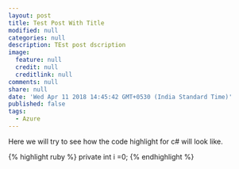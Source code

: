 ```yaml
---
layout: post
title: Test Post With Title
modified: null
categories: null
description: TEst post dscription
image:
  feature: null
  credit: null
  creditlink: null
comments: null
share: null
date: 'Wed Apr 11 2018 14:45:42 GMT+0530 (India Standard Time)'
published: false
tags:
  - Azure
---
```


Here we will try to see how the code highlight for c# will look like.



{% highlight ruby %}
private int i =0; 
{% endhighlight %}
